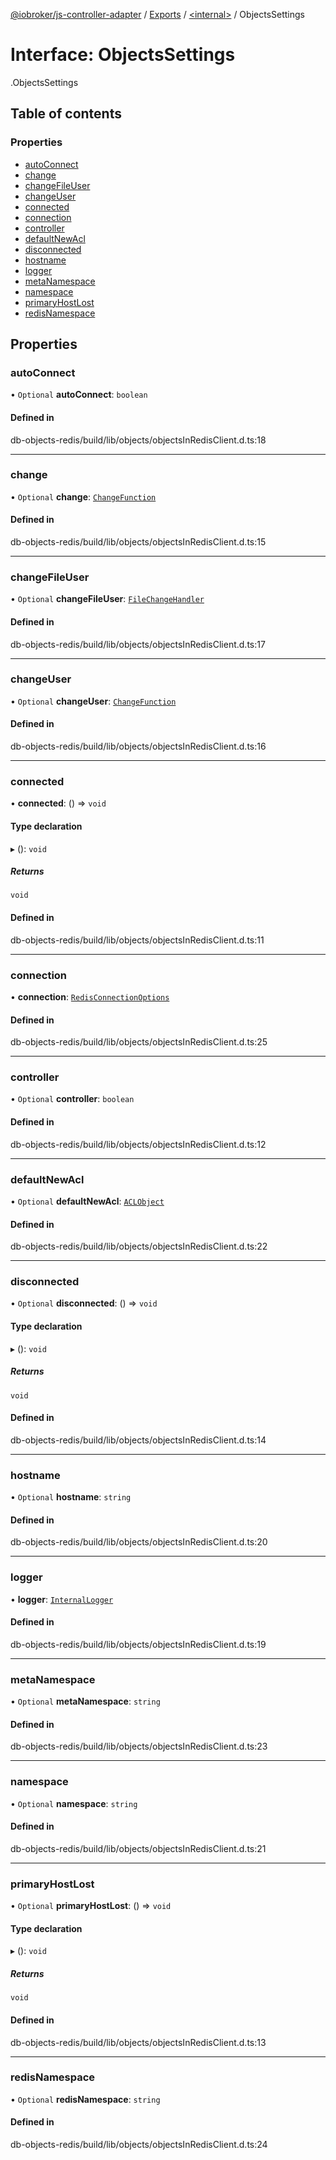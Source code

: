 [@iobroker/js-controller-adapter](../README.md) / [Exports](../modules.md) / [<internal\>](../modules/internal_.md) / ObjectsSettings

# Interface: ObjectsSettings

[<internal>](../modules/internal_.md).ObjectsSettings

## Table of contents

### Properties

- [autoConnect](internal_.ObjectsSettings.md#autoconnect)
- [change](internal_.ObjectsSettings.md#change)
- [changeFileUser](internal_.ObjectsSettings.md#changefileuser)
- [changeUser](internal_.ObjectsSettings.md#changeuser)
- [connected](internal_.ObjectsSettings.md#connected)
- [connection](internal_.ObjectsSettings.md#connection)
- [controller](internal_.ObjectsSettings.md#controller)
- [defaultNewAcl](internal_.ObjectsSettings.md#defaultnewacl)
- [disconnected](internal_.ObjectsSettings.md#disconnected)
- [hostname](internal_.ObjectsSettings.md#hostname)
- [logger](internal_.ObjectsSettings.md#logger)
- [metaNamespace](internal_.ObjectsSettings.md#metanamespace)
- [namespace](internal_.ObjectsSettings.md#namespace)
- [primaryHostLost](internal_.ObjectsSettings.md#primaryhostlost)
- [redisNamespace](internal_.ObjectsSettings.md#redisnamespace)

## Properties

### autoConnect

• `Optional` **autoConnect**: `boolean`

#### Defined in

db-objects-redis/build/lib/objects/objectsInRedisClient.d.ts:18

___

### change

• `Optional` **change**: [`ChangeFunction`](../modules/internal_.md#changefunction-1)

#### Defined in

db-objects-redis/build/lib/objects/objectsInRedisClient.d.ts:15

___

### changeFileUser

• `Optional` **changeFileUser**: [`FileChangeHandler`](../modules/internal_.md#filechangehandler)

#### Defined in

db-objects-redis/build/lib/objects/objectsInRedisClient.d.ts:17

___

### changeUser

• `Optional` **changeUser**: [`ChangeFunction`](../modules/internal_.md#changefunction-1)

#### Defined in

db-objects-redis/build/lib/objects/objectsInRedisClient.d.ts:16

___

### connected

• **connected**: () => `void`

#### Type declaration

▸ (): `void`

##### Returns

`void`

#### Defined in

db-objects-redis/build/lib/objects/objectsInRedisClient.d.ts:11

___

### connection

• **connection**: [`RedisConnectionOptions`](internal_.RedisConnectionOptions.md)

#### Defined in

db-objects-redis/build/lib/objects/objectsInRedisClient.d.ts:25

___

### controller

• `Optional` **controller**: `boolean`

#### Defined in

db-objects-redis/build/lib/objects/objectsInRedisClient.d.ts:12

___

### defaultNewAcl

• `Optional` **defaultNewAcl**: [`ACLObject`](internal_.ACLObject.md)

#### Defined in

db-objects-redis/build/lib/objects/objectsInRedisClient.d.ts:22

___

### disconnected

• `Optional` **disconnected**: () => `void`

#### Type declaration

▸ (): `void`

##### Returns

`void`

#### Defined in

db-objects-redis/build/lib/objects/objectsInRedisClient.d.ts:14

___

### hostname

• `Optional` **hostname**: `string`

#### Defined in

db-objects-redis/build/lib/objects/objectsInRedisClient.d.ts:20

___

### logger

• **logger**: [`InternalLogger`](../modules/internal_.md#internallogger)

#### Defined in

db-objects-redis/build/lib/objects/objectsInRedisClient.d.ts:19

___

### metaNamespace

• `Optional` **metaNamespace**: `string`

#### Defined in

db-objects-redis/build/lib/objects/objectsInRedisClient.d.ts:23

___

### namespace

• `Optional` **namespace**: `string`

#### Defined in

db-objects-redis/build/lib/objects/objectsInRedisClient.d.ts:21

___

### primaryHostLost

• `Optional` **primaryHostLost**: () => `void`

#### Type declaration

▸ (): `void`

##### Returns

`void`

#### Defined in

db-objects-redis/build/lib/objects/objectsInRedisClient.d.ts:13

___

### redisNamespace

• `Optional` **redisNamespace**: `string`

#### Defined in

db-objects-redis/build/lib/objects/objectsInRedisClient.d.ts:24
